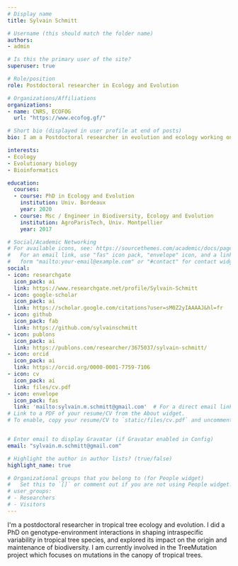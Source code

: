 ```yaml
---
# Display name
title: Sylvain Schmitt  

# Username (this should match the folder name)
authors:
- admin

# Is this the primary user of the site?
superuser: true

# Role/position
role: Postdoctoral researcher in Ecology and Evolution

# Organizations/Affiliations
organizations:
- name: CNRS, ECOFOG
  url: "https://www.ecofog.gf/"

# Short bio (displayed in user profile at end of posts)
bio: I am a Postdoctoral researcher in evolution and ecology working on tropical trees.

interests:
- Ecology
- Evolutionary biology
- Bioinformatics

education:
  courses:
  - course: PhD in Ecology and Evolution
    institution: Univ. Bordeaux
    year: 2020
  - course: Msc / Engineer in Biodiversity, Ecology and Evolution
    institution: AgroParisTech, Univ. Montpellier
    year: 2017

# Social/Academic Networking
# For available icons, see: https://sourcethemes.com/academic/docs/page-builder/#icons
#   For an email link, use "fas" icon pack, "envelope" icon, and a link in the
#   form "mailto:your-email@example.com" or "#contact" for contact widget.
social:
- icon: researchgate
  icon_pack: ai
  link: https://www.researchgate.net/profile/Sylvain-Schmitt
- icon: google-scholar
  icon_pack: ai
  link: https://scholar.google.com/citations?user=sM0Z2yIAAAAJ&hl=fr
- icon: github
  icon_pack: fab
  link: https://github.com/sylvainschmitt
- icon: publons
  icon_pack: ai
  link: https://publons.com/researcher/3675037/sylvain-schmitt/
- icon: orcid
  icon_pack: ai
  link: https://orcid.org/0000-0001-7759-7106
- icon: cv
  icon_pack: ai
  link: files/cv.pdf
- icon: envelope
  icon_pack: fas
  link: 'mailto:sylvain.m.schmitt@gmail.com'  # For a direct email link, use "mailto:sylvain.m.schmitt@gmail.com".
# Link to a PDF of your resume/CV from the About widget.
# To enable, copy your resume/CV to `static/files/cv.pdf` and uncomment the lines below.


# Enter email to display Gravatar (if Gravatar enabled in Config)
email: "sylvain.m.schmitt@gmail.com"

# Highlight the author in author lists? (true/false)
highlight_name: true

# Organizational groups that you belong to (for People widget)
#   Set this to `[]` or comment out if you are not using People widget.
# user_groups:
# - Researchers
# - Visitors
---
```


I'm a postdoctoral researcher in tropical tree ecology and evolution. I did a PhD on genotype-environment interactions in shaping intraspecific variability in tropical tree species, and explored its impact on the origin and maintenance of biodiversity. I am currently involved in the TreeMutation project which focuses on mutations in the canopy of tropical trees.
